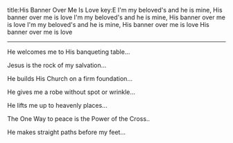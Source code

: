 title:His Banner Over Me Is Love
key:E
I'm my beloved's and he is mine, His banner over me is love 
I'm my beloved's and he is mine, His banner over me is love 
I'm my beloved's and he is mine, His banner over me is love
His banner over me is love

---

He welcomes me to His banqueting table... 

Jesus is the rock of my salvation...

He builds His Church on a firm foundation... 

He gives me a robe without spot or wrinkle... 

He lifts me up to heavenly places...

The One Way to peace is the Power of the Cross.. 

He makes straight paths before my feet...
